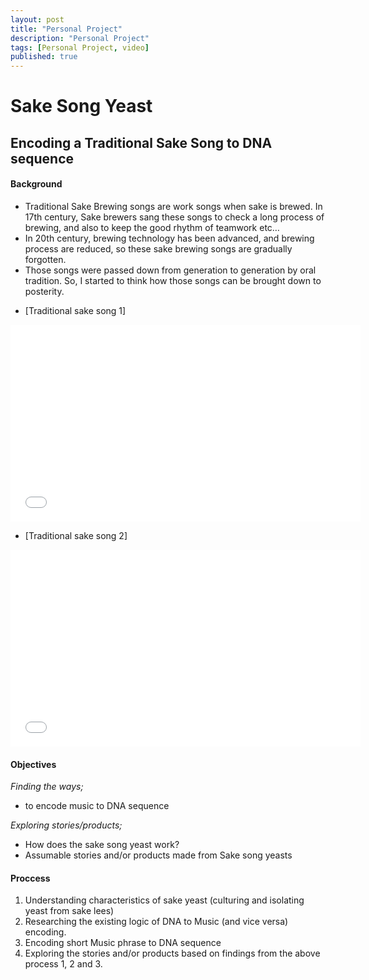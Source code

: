 ```yaml
---
layout: post
title: "Personal Project"
description: "Personal Project"
tags: [Personal Project, video]
published: true
---
```

# Sake Song Yeast

## Encoding a Traditional Sake Song to DNA sequence



#### Background

* Traditional Sake Brewing songs are work songs when sake is brewed.
In 17th century, Sake brewers sang these songs to check a long process of brewing, and also to keep the good rhythm of teamwork etc… 
* In 20th century, brewing technology has been advanced, and brewing process are reduced, so these sake brewing songs are gradually forgotten.
* Those songs were passed down from generation to generation by oral tradition. So, I started to think how those songs can be brought down to posterity.


- [Traditional sake song 1]
<iframe width="560" height="315" src="//www.youtube.com/embed/le4eRY3imvQ" frameborder="0"></iframe>


- [Traditional sake song 2]
<iframe width="560" height="315" src="//www.youtube.com/embed/EvL-sPA3Gws" frameborder="0"></iframe>


#### Objectives

*Finding the ways;*

- to encode music to DNA sequence


*Exploring stories/products;*

- How does the sake song yeast work?
- Assumable stories and/or products made from Sake song yeasts


#### Proccess

1. Understanding characteristics of sake yeast (culturing and isolating yeast from sake lees)
2. Researching the existing logic of DNA to Music (and vice versa) encoding.
3. Encoding short Music phrase to DNA sequence
4. Exploring the stories and/or products based on findings from the above process 1, 2 and 3.

